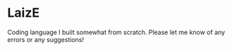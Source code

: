 # LaizE
Coding language I built somewhat from scratch. Please let me know of any errors or any suggestions!
